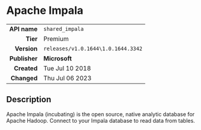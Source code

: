 # Apache Impala
| | |
|-:|-|
|**API name**|`shared_impala`|
|**Tier**|Premium|
|**Version**|`releases/v1.0.1644\1.0.1644.3342`|
|**Publisher**|**Microsoft**|
|**Created**|Tue Jul 10 2018|
|**Changed**|Thu Jul 06 2023|

## Description
Apache Impala (incubating) is the open source, native analytic database for Apache Hadoop.  Connect to your Impala database to read data from tables.
